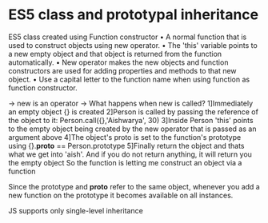 # ES5 class and prototypal inheritance

ES5 class created using Function constructor
• A normal function that is used to construct objects using new operator.
• The 'this' variable points to a new empty object and that object is returned from the function automatically.
• New operator makes the new objects and function constructors are used for adding properties 
    and methods to that new object.
• Use a capital letter to the function name when using function as function constructor.

-> new is an operator
-> What happens when new is called? 
1]Immediately an empty object {} is created 
2]Person is called by passing the reference of the object to it: Person.call({},'Aishwarya', 30)
3]Inside Person 'this' points to the empty object being created by the new operator that is passed as an argument above
4]The object's proto is set to the function's prototype using {}.__proto__ == Person.prototype
5]Finally return the object and thats what we get into 'aish'.
And if you do not return anything, it will return you the empty object
So the function is letting me construct an object via a function

Since the prototype and __proto__ refer to the same object, whenever you add a new function on the prototype it becomes available on all instances.

JS supports only single-level inheritance